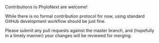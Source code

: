 
Contributions to PhyloNext are welcome!

While there is no formal contribution protocol for now, using standard GitHub development workflow should be just fine.

Please submit any pull requests against the master branch, and (hopefully in a timely manner) your changes will be reviewed for merging.
